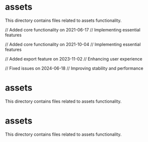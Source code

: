 # assets

This directory contains files related to assets functionality.

// Added core functionality on 2021-06-17
// Implementing essential features

// Added core functionality on 2021-10-04
// Implementing essential features

// Added export feature on 2023-11-02
// Enhancing user experience

// Fixed issues on 2024-06-18
// Improving stability and performance
# assets

This directory contains files related to assets functionality.
# assets

This directory contains files related to assets functionality.
